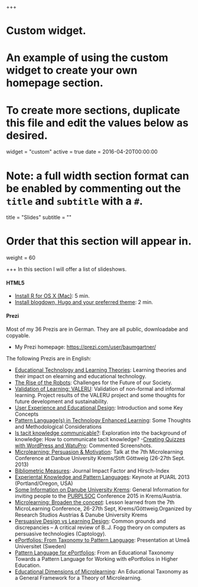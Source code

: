 +++
# Custom widget.
# An example of using the custom widget to create your own homepage section.
# To create more sections, duplicate this file and edit the values below as desired.
widget = "custom"
active = true
date = 2016-04-20T00:00:00

# Note: a full width section format can be enabled by commenting out the `title` and `subtitle` with a `#`.
title = "Slides"
subtitle = ""

# Order that this section will appear in.
weight = 60

+++
In this section I will offer a list of slideshows.

#### HTML5

- [Install R for OS X (Mac)](/slide/install-r-mac.html): 5 min.
- [Install blogdown, Hugo and your preferred theme](/slide/install-blogdown.html): 2 min.

#### Prezi

Most of my 36 Prezis are in German. They are all public, downloadabe and copyable.

- My Prezi homepage: https://prezi.com/user/baumgartner/

The following Prezis are in English:

- [Educational Technology and Learning Theories](https://prezi.com/001fyapnapq7/educational-technology-and-learning-theories/): Learning theories and their impact on elearning and educational technology.
- [The Rise of the Robots](https://prezi.com/jtf6e8vgzfby/the-rise-of-the-robots/): Challenges for the Future of our Society.
- [Validation of Learning: VALERU](https://prezi.com/4fzqtpt3gayg/validation-of-learning-valeru/): Validation of non-formal and informal learning. Project results of the VALERU project and some thoughts for future development and sustainability.
- [User Experience and Educational Design](https://prezi.com/im9qfaesc1kh/user-experience-and-educational-design/): Introduction and some Key Concepts
- [Pattern Language(s) in Technology Enhanced Learning](https://prezi.com/eadauiwxb8g_/pattern-language-in-technology-enhanced-learning/): Some Thoughts and Methodological Considerations
- [Is tacit knowledge communicable?](https://prezi.com/h4kxnh3ynpzg/is-tacit-knowledge-communicable/): Exploration into the background of knowledge: How to communicate tacit knowledge?
-[Creating Quizzes with WordPress and WatuPro](https://prezi.com/q-a5z3w5kgu4/creating-quizzes-with-watupro/): Commented Screenshots.
- [Microlearning: Persuasion & Motivation](https://prezi.com/niyhsxu6u_yd/microlearning-persuasion-motivation/): Talk at the 7th Microlearning Conference at Danbue University Krems/Stift Göttweig (26-27th Sept. 2013)
- [Bibliometric Measures](https://prezi.com/fp_gqpjh_hof/bibliometric-measures/): Journal Impact Factor and Hirsch-Index
- [Experiental Knowledge and Pattern Languages](https://prezi.com/kzh9xg0t82zj/experiental-knowledge-and-pattern-languages/): Keynote at PUARL 2013 (Portland/Oregon, USA)
- [Some Information on Danube University Krems](https://prezi.com/wby9amu63qau/danube-university-krems/): General Information for inviting people to the [PURPLSOC](https://www.purplsoc.org/) Conference 2015 in Krems/Austria.
- [Microlearning: Broaden the concept](https://prezi.com/tdtxtyqymgk4/microlearning-broaden-the-concept/): Lesson learned from the 7th MicroLearning Conference, 26-27th Sept, Krems/Göttweig.Organized by Research Studios Austrias & Danube University Krems
- [Persuasive Design vs Learning Design](https://prezi.com/fcdpnqtixbjw/persuasive-design-vs-learning-design/): Common grounds and discrepancies – A critical review of B..J. Fogg theory on computers as persuasive technologies (Captology).
- [ePortfolios: From Taxonomy to Pattern Language](https://prezi.com/dmezzw3ul80d/eportfolios-from-taxonomy-to-pattern-language/): Presentation at Umeå Universitet (Sweden)
- [Pattern Language for ePortfolios](https://prezi.com/em2avk6tuw80/pattern-language-for-eportfolios/): From an Educational Taxonomy Towards a Pattern Language for Working with ePortfolios in Higher Education.
- [Educational Dimensions of Microlearning](https://prezi.com/wezfw3ndlhm8/educational-dimensions-of-microlearning/): An Educational Taxonomy as a General Framework for a Theory of Microlearning.
